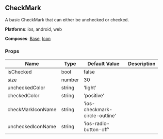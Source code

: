 ## CheckMark 
 
A basic CheckMark that can either be unchecked
or checked.

__Platforms__:  ios, android, web
 
 __Composes__: [Base](Base.md), [Icon](Icon.md) 


### Props
Name | Type | Default Value | Description
--- | --- | --- | --- 
isChecked | bool  | false | 
size | number  | 30 | 
uncheckedColor | string  | 'light' | 
checkedColor | string  | 'positive' | 
checkMarkIconName | string  | 'ios-checkmark-circle-outline' | 
uncheckedIconName | string  | 'ios-radio-button-off' | 
 
